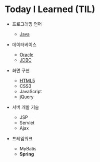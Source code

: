 # Today I Learned (TIL)

* 프로그래밍 언어
  * [Java](https://github.com/kleg26315/TIL/tree/master/JAVA)

* 데이터베이스
  * [Oracle](https://github.com/kleg26315/TIL/tree/master/SQL)
  * [JDBC](https://github.com/kleg26315/TIL/tree/master/JDBC)

* 화면 구현
  * [HTML5](https://github.com/kleg26315/TIL/tree/master/CODE/HTML5)
  * CSS3
  * JavaScript
  * jQuery

* 서버 개발 기술
  * JSP
  * Servlet
  * Ajax

* 프레임워크
  * MyBatis
  * **Spring**
